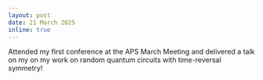 ```yaml
---
layout: post
date: 21 March 2025
inline: true
---
```


Attended my first conference at the APS March Meeting and delivered a talk on my on my work on random quantum circuits with time-reversal symmetry!
